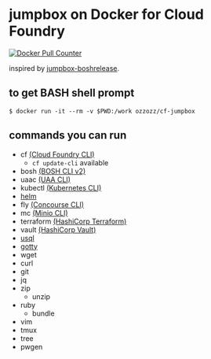 # jumpbox on Docker for Cloud Foundry

[![Docker Pull Counter](https://img.shields.io/docker/pulls/ozzozz/cf-jumpbox.svg)](https://hub.docker.com/r/ozzozz/cf-jumpbox/)

inspired by [jumpbox-boshrelease](https://github.com/cloudfoundry-community/jumpbox-boshrelease).

## to get BASH shell prompt

```
$ docker run -it --rm -v $PWD:/work ozzozz/cf-jumpbox
```

## commands you can run

* cf [(Cloud Foundry CLI)](https://github.com/cloudfoundry/cli)
  * `cf update-cli` available
* bosh [(BOSH CLI v2)](https://bosh.io/docs/cli-v2.html)
* uaac [(UAA CLI)](https://github.com/cloudfoundry/cf-uaac)
* kubectl [(Kubernetes CLI)](https://github.com/kubernetes/kubectl)
* [helm](https://github.com/kubernetes/helm)
* fly [(Concourse CLI)](https://concourse.ci/fly-cli.html)
* mc [(Minio CLI)](https://docs.minio.io/docs/minio-client-quickstart-guide)
* terraform [(HashiCorp Terraform)](https://www.terraform.io/)
* vault [(HashiCorp Vault)](https://www.vaultproject.io/)
* [usql](https://github.com/xo/usql)
* [gotty](https://github.com/yudai/gotty)
* wget
* curl
* git
* jq
* zip
  * unzip
* ruby
  * bundle
* vim
* tmux
* tree
* pwgen
